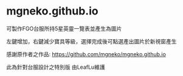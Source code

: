 # mgneko.github.io
可製作FGO台服所持5星英靈一覽表並產生為圖片

左鍵增加，右鍵減少寶具等級，選擇完成後可點選產出圖片於新視窗產生

感謝原作者之作品:
https://github.com/mgneko/mgneko.github.io

此為針對台服設計之特別版 由LeafLu維護